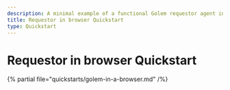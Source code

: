 ```yaml
---
description: A minimal example of a functional Golem requestor agent in a browser
title: Requestor in browser Quickstart
type: Quickstart
---
```


# Requestor in browser Quickstart

{% partial file="quickstarts/golem-in-a-browser.md" /%}

